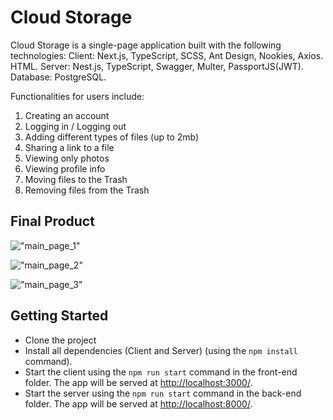 # Cloud Storage
Cloud Storage is a single-page application built with the following technologies: Client: Next.js, TypeScript, SCSS, Ant Design, Nookies, Axios. HTML. Server: Nest.js, TypeScript, Swagger, Multer, PassportJS(JWT). Database: PostgreSQL.

Functionalities for users include:

1. Creating an account
2. Logging in / Logging out
3. Adding different types of files (up to 2mb)
4. Sharing a link to a file
5. Viewing only photos
6. Viewing profile info
7. Moving files to the Trash
8. Removing files from the Trash



## Final Product

!["main_page_1"]("https://github.com/andrewbidylo/cloud-storage/blob/master/client/docs/main_page.png?raw=true")

!["main_page_2"]("https://github.com/andrewbidylo/cloud-storage/blob/master/client/docs/login.png?raw=true")

!["main_page_3"]("https://github.com/andrewbidylo/cloud-storage/blob/master/client/docs/profile.png?raw=true")


## Getting Started

- Clone the project
- Install all dependencies (Client and Server) (using the `npm install` command).
- Start the client using the `npm run start` command in the front-end folder. The app will be served at <http://localhost:3000/>.
- Start the server using the `npm run start` command in the back-end folder. The app will be served at <http://localhost:8000/>.